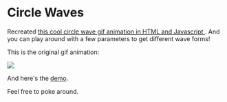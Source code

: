 # Circle Waves

Recreated [this cool circle wave gif animation in HTML and Javascript ](http://beesandbombs.tumblr.com/post/45513650541/orbiters). And you can play around with a few parameters to get different wave forms!

This is the original gif animation:

![](http://37.media.tumblr.com/352c06f02c2203e085213921a1579c3e/tumblr_mjrmkzlAPI1r2geqjo1_500.gif)

And here's the [demo](http://diegosalazar.github.io/CircleWaves).

Feel free to poke around.
